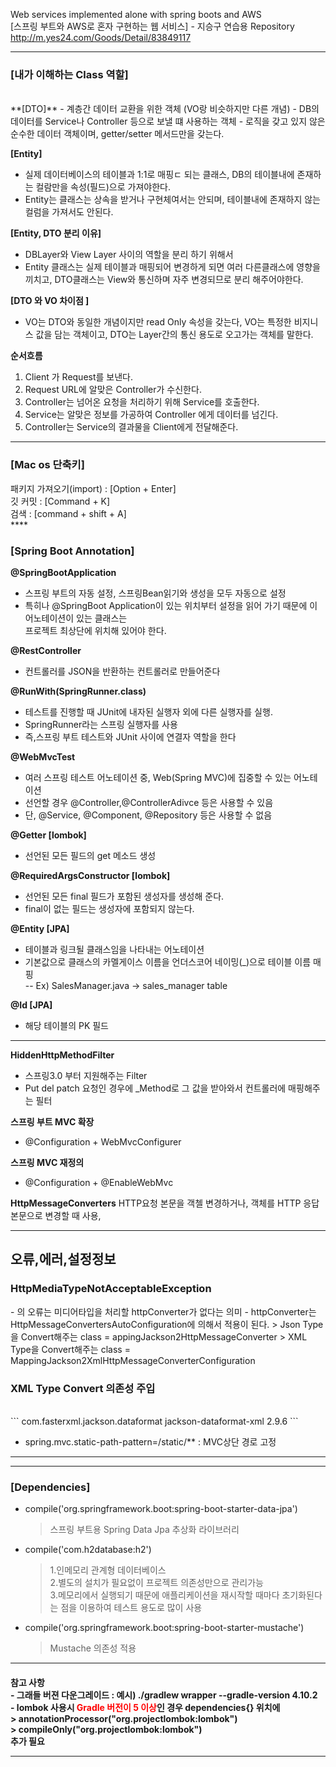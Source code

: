 Web services implemented alone with spring boots and AWS <br>
[스프링 부트와 AWS로 혼자 구현하는 웹 서비스] - 지승구 연습용 Repository<br>
http://m.yes24.com/Goods/Detail/83849117

***
<h3>[내가 이해하는 Class 역할]</h3><br>
**[DTO]**  
- 계층간 데이터 교환을 위한 객체 (VO랑 비슷하지만 다른 개념)
- DB의 데이터를 Service나 Controller 등으로 보낼 떄 사용하는 객체
- 로직을 갖고 있지 않은 순수한 데이터 객체이며, getter/setter 메서드만을 갖는다.

**[Entity]**
- 실제 데이터베이스의 테이블과 1:1로 매핑ㄷ 되는 클래스, DB의 테이블내에 존재하는 컬람만을 속성(필드)으로 가져야한다.
- Entity는 클래스는 상속을 받거나 구현체여서는 안되며, 테이블내에 존재하지 않는 컬럼을 가져서도 안된다.

**[Entity, DTO 분리 이유]**
- DBLayer와 View Layer 사이의 역할을 분리 하기 위해서
- Entity 클래스는 실제 테이블과 매핑되어 변경하게 되면 여러 다른클래스에 영향을 끼치고, DTO클래스는 View와 통신하며 자주 변경되므로 분리 해주어야한다.

**[DTO 와 VO 차이점 ]**
- VO는 DTO와 동일한 개념이지만 read Only 속성을 갖는다, VO는 특정한 비지니스 값을 담는 객체이고, DTO는 Layer간의 통신 용도로 오고가는 객체를 말한다.

**순서흐름**
1. Client 가 Request를 보낸다.
2. Request URL에 알맞은 Controller가 수신한다.
3. Controller는 넘어온 요청을 처리하기 위해 Service를 호출한다.
4. Service는 알맞은 정보를 가공하여 Controller 에게 데이터를 넘긴다.
5. Controller는 Service의 결과물을 Client에게 전달해준다.
***
<h3>[Mac os 단축키]</h3> <p>
패키지 가져오기(import) : [Option + Enter]<br>
깃 커밋 : [Command + K]<br>
검색 : [command + shift + A] <br>
****
<h3>[Spring Boot Annotation]</h4></p>

**@SpringBootApplication<br>**

- 스프링 부트의 자동 설정, 스프링Bean읽기와 생성을 모두 자동으로 설정<br>
- 특히나 @SpringBoot Application이 있는 위치부터 설정을 읽어 가기 때문에 이 어노테이션이 있는 클래스는<br>
    프로젝트 최상단에 위치해 있어야 한다.

**@RestController**<br>
-  컨트롤러를 JSON을 반환하는 컨트롤러로 만들어준다

**@RunWith(SpringRunner.class)**<br>
-   테스트를 진행할 때 JUnit에 내자된 실행자 외에 다른 실행자를 실행.
-   SpringRunner라는 스프링 실행자를 사용
-   즉,스프링 부트 테스트와 JUnit 사이에 연결자 역할을 한다

**@WebMvcTest** 
- 여러 스프링 테스트 어노테이션 중, Web(Spring MVC)에 집중할 수 있는 어노테이션
- 선언할 경우 @Controller,@ControllerAdivce 등은 사용할 수 있음
- 단, @Service, @Component, @Repository 등은 사용할 수 없음

**@Getter [lombok]**
- 선언된 모든 필드의 get 메소드 생성

**@RequiredArgsConstructor [lombok]**
- 선언된 모든 final 필드가 포함된 생성자를 생성해 준다.
- final이 없는 필드는 생성자에 포함되지 않는다. 

**@Entity [JPA]**
- 테이블과 링크될 클래스임을 나타내는 어노테이션 
- 기본값으로 클래스의 카멜게이스 이름을 언더스코어 네이밍(_)으로 테이블 이름 매핑<br>
-- Ex) SalesManager.java -> sales_manager table

**@Id [JPA]**
 - 해당 테이블의 PK 필드
***
**HiddenHttpMethodFilter**
- 스프링3.0 부터 지원해주는 Filter
- Put del patch 요청인 경우에 _Method로 그 값을 받아와서 컨트롤러에 매핑해주는 필터

**스프링 부트 MVC 확장**
- @Configuration + WebMvcConfigurer

**스프링 MVC 재정의**
- @Configuration + @EnableWebMvc

**HttpMessageConverters**
HTTP요청 본문을 객첼 변경하거나, 객체를 HTTP 응답 본문으로 변경할 때 사용,

***
<h2>오류,에러,설정정보</h2>

<h3> HttpMediaTypeNotAcceptableException </h3>
 - 의 오류는 미디어타입을 처리할 httpConverter가 없다는 의미 
 - httpConverter는 HttpMessageConvertersAutoConfiguration에 의해서 적용이 된다.
 > Json Type을 Convert해주는 class = appingJackson2HttpMessageConverter
 > XML Type을 Convert해주는 class = MappingJackson2XmlHttpMessageConverterConfiguration

<h3>XML Type Convert 의존성 주입 </h3>
<br>
```
         <dependency>          
            <groupId>com.fasterxml.jackson.dataformat</groupId>
            <artifactId>jackson-dataformat-xml</artifactId>
            <version>2.9.6</version>
        </dependency>
```

- spring.mvc.static-path-pattern=/static/** : MVC상단 경로 고정
***
***
<h3> [Dependencies] </h3> 
 
 - compile('org.springframework.boot:spring-boot-starter-data-jpa') <br>
    > 스프링 부트용 Spring Data Jpa 추상화 라이브러리
 - compile('com.h2database:h2')<br>
   > 1.인메모리 관계형 데이터베이스 <br>
   >  2.별도의 설치가 필요없이 프로젝트 의존성만으로 관리가능 <br>
   > 3.메모리에서 실행되기 때문에 애플리케이션을 재시작할 때마다 초기화된다는 점을 이용하여 테스트 용도로 많이 사용 <br>
 - compile('org.springframework.boot:spring-boot-starter-mustache')
    > Mustache 의존성 적용 
***
<h4>참고 사항<br>
- 그래들 버젼 다운그레이드 : 예시) ./gradlew wrapper --gradle-version 4.10.2<br>
- lombok 사용시 <span style="color:red">Gradle 버전이 5 이상</span>인 경우 dependencies{} 위치에 <br>
  > annotationProcessor("org.projectlombok:lombok") <br>
  > compileOnly("org.projectlombok:lombok") <br>
  추가 필요

***
